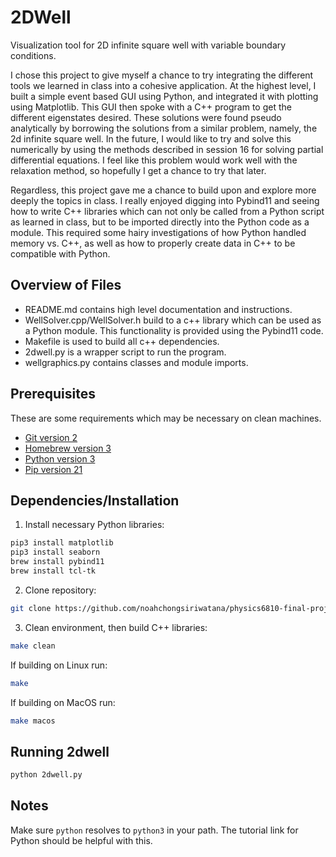 # 2DWell

Visualization tool for 2D infinite square well with variable boundary conditions.

I chose this project to give myself a chance to try integrating the different tools we learned in class into a cohesive application. At the highest level, I built a simple event based GUI using Python, and integrated it with plotting using Matplotlib. This GUI then spoke with a C++ program to get the different eigenstates desired. These solutions were found pseudo analytically by borrowing the solutions from a similar problem, namely, the 2d infinite square well. In the future, I would like to try and solve this numerically by using the methods described in session 16 for solving partial differential equations. I feel like this problem would work well with the relaxation method, so hopefully I get a chance to try that later.

Regardless, this project gave me a chance to build upon and explore more deeply the topics in class. I really enjoyed digging into Pybind11 and seeing how to write C++ libraries which can not only be called from a Python script as learned in class, but to be imported directly into the Python code as a module. This required some hairy investigations of how Python handled memory vs. C++, as well as how to properly create data in C++ to be compatible with Python.

## Overview of Files

- README.md contains high level documentation and instructions.
- WellSolver.cpp/WellSolver.h build to a c++ library which can be used as a Python module. This functionality is provided using the Pybind11 code.
- Makefile is used to build all c++ dependencies.
- 2dwell.py is a wrapper script to run the program.
- wellgraphics.py contains classes and module imports.

## Prerequisites

These are some requirements which may be necessary on clean machines.

- [Git version 2](https://git-scm.com/download/mac)
- [Homebrew version 3](https://brew.sh/)
- [Python version 3](https://opensource.com/article/19/5/python-3-default-mac)
- [Pip version 21](https://pip.pypa.io/en/stable/installing/)

## Dependencies/Installation

1. Install necessary Python libraries:
```bash
pip3 install matplotlib
pip3 install seaborn
brew install pybind11
brew install tcl-tk
```
2. Clone repository:
```bash
git clone https://github.com/noahchongsiriwatana/physics6810-final-project.git
```
3. Clean environment, then build C++ libraries:
```bash
make clean
```
If building on Linux run:
```bash
make
```
If building on MacOS run:
```bash
make macos
```

## Running 2dwell

```bash
python 2dwell.py
```

## Notes

Make sure ```python``` resolves to ```python3``` in your path. The tutorial link for Python should be helpful with this.
